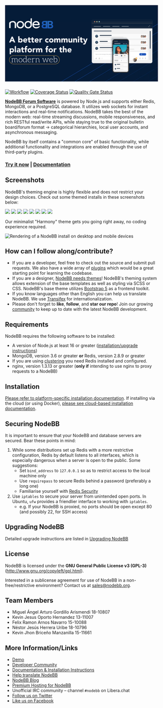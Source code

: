 # ![NodeBB](public/images/sm-card.png)

[![Workflow](https://github.com/CMU-313/NodeBB/actions/workflows/test.yaml/badge.svg)](https://github.com/CMU-313/NodeBB/actions/workflows/test.yaml)
[![Coverage Status](https://coveralls.io/repos/github/CMU-313/NodeBB/badge.svg)](https://coveralls.io/github/CMU-313/NodeBB)
[![Quality Gate Status](https://sonarcloud.io/api/project_badges/measure?project=CMU-313_NodeBB&metric=alert_status)](https://sonarcloud.io/summary/new_code?id=CMU-313_NodeBB)

[**NodeBB Forum Software**](https://nodebb.org) is powered by Node.js and supports either Redis, MongoDB, or a PostgreSQL database. It utilizes web sockets for instant interactions and real-time notifications. NodeBB takes the best of the modern web: real-time streaming discussions, mobile responsiveness, and rich RESTful read/write APIs, while staying true to the original bulletin board/forum format &rarr; categorical hierarchies, local user accounts, and asynchronous messaging.

NodeBB by itself contains a "common core" of basic functionality, while additional functionality and integrations are enabled through the use of third-party plugins.

### [Try it now](//try.nodebb.org) | [Documentation](//docs.nodebb.org)

## Screenshots

NodeBB's theming engine is highly flexible and does not restrict your design choices. Check out some themed installs in these screenshots below:

[![](http://i.imgur.com/VCoOFyqb.png)](http://i.imgur.com/VCoOFyq.png)
[![](http://i.imgur.com/FLOUuIqb.png)](http://i.imgur.com/FLOUuIq.png)
[![](http://i.imgur.com/Ud1LrfIb.png)](http://i.imgur.com/Ud1LrfI.png)
[![](http://i.imgur.com/h6yZ66sb.png)](http://i.imgur.com/h6yZ66s.png)
[![](http://i.imgur.com/o90kVPib.png)](http://i.imgur.com/o90kVPi.png)
[![](http://i.imgur.com/AaRRrU2b.png)](http://i.imgur.com/AaRRrU2.png)
[![](http://i.imgur.com/LmHtPhob.png)](http://i.imgur.com/LmHtPho.png)
[![](http://i.imgur.com/paiJPJkb.jpg)](http://i.imgur.com/paiJPJk.jpg)

Our minimalist "Harmony" theme gets you going right away, no coding experience required.

![Rendering of a NodeBB install on desktop and mobile devices](https://user-images.githubusercontent.com/923011/228570420-2a4db745-b20d-474a-a571-1b59259508ef.png)

## How can I follow along/contribute?

* If you are a developer, feel free to check out the source and submit pull requests. We also have a wide array of [plugins](http://community.nodebb.org/category/7/nodebb-plugins) which would be a great starting point for learning the codebase.
* If you are a designer, [NodeBB needs themes](http://community.nodebb.org/category/10/nodebb-themes)! NodeBB's theming system allows extension of the base templates as well as styling via SCSS or CSS. NodeBB's base theme utilizes [Bootstrap 5](http://getbootstrap.com/) as a frontend toolkit.
* If you know languages other than English you can help us translate NodeBB. We use [Transifex](https://explore.transifex.com/nodebb/nodebb/) for internationalization.
* Please don't forget to **like**, **follow**, and **star our repo**! Join our growing [community](http://community.nodebb.org) to keep up to date with the latest NodeBB development.

## Requirements

NodeBB requires the following software to be installed:

* A version of Node.js at least 16 or greater ([installation/upgrade instructions](https://github.com/nodesource/distributions))
* MongoDB, version 3.6 or greater **or** Redis, version 2.8.9 or greater
* If you are using [clustering](https://docs.nodebb.org/configuring/scaling/) you need Redis installed and configured.
* nginx, version 1.3.13 or greater (**only if** intending to use nginx to proxy requests to a NodeBB)

## Installation

[Please refer to platform-specific installation documentation](https://docs.nodebb.org/installing/os).
If installing via the cloud (or using Docker), [please see cloud-based installation documentation](https://docs.nodebb.org/installing/cloud/).

## Securing NodeBB

It is important to ensure that your NodeBB and database servers are secured. Bear these points in mind:

1. While some distributions set up Redis with a more restrictive configuration, Redis by default listens to all interfaces, which is especially dangerous when a server is open to the public. Some suggestions:
    * Set `bind_address` to `127.0.0.1` so as to restrict access  to the local machine only
    * Use `requirepass` to secure Redis behind a password (preferably a long one)
    * Familiarise yourself with [Redis Security](http://redis.io/topics/security)
2. Use `iptables` to secure your server from unintended open ports. In Ubuntu, `ufw` provides a friendlier interface to working with `iptables`.
    * e.g. If your NodeBB is proxied, no ports should be open except 80 (and possibly 22, for SSH access)


## Upgrading NodeBB

Detailed upgrade instructions are listed in [Upgrading NodeBB](https://docs.nodebb.org/configuring/upgrade/)

## License

NodeBB is licensed under the **GNU General Public License v3 (GPL-3)** (http://www.gnu.org/copyleft/gpl.html).

Interested in a sublicense agreement for use of NodeBB in a non-free/restrictive environment? Contact us at sales@nodebb.org.

## Team Members

* Miguel Ángel Arturo Gordillo Arismendi 18-10807
* Kevin Jesus Oporto Hernandez           13-11007
* Felix Ramon Arnos Navarro              15-10088
* Néstor Jesús Herrera Uribe             18-10796
* Kevin Jhon Briceño Manzanilla          15-11661

## More Information/Links

* [Demo](https://try.nodebb.org)
* [Developer Community](http://community.nodebb.org)
* [Documentation & Installation Instructions](https://docs.nodebb.org)
* [Help translate NodeBB](https://explore.transifex.com/nodebb/nodebb/)
* [NodeBB Blog](https://nodebb.org/blog)
* [Premium Hosting for NodeBB](https://www.nodebb.org/ "NodeBB")
* Unofficial IRC community &ndash; channel `#nodebb` on Libera.chat
* [Follow us on Twitter](http://www.twitter.com/NodeBB/ "NodeBB Twitter")
* [Like us on Facebook](http://www.facebook.com/NodeBB/ "NodeBB Facebook")
